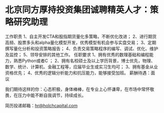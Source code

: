 # 北京同方厚持投资集团诚聘精英人才：策略研究助理

工作职责
1、自主开发CTA和股指期货量化多策略，不断优化改进；
2、进行期货高频、股票多头和alpha量化模型开发，优秀模型有机会参与实盘交易；
3、定期撰写量化分析和投资策略报告；
4、负责交易策略程序的编写、调试、优化、维护及监控；
5、领导安排的其他工作。
任职要求
1、拥有优秀的数理基础和编程能力，熟悉Python或者C ；
2、拥有名校硕士及以上学历背景，博士优先，物理、数学、统计、计算机、金融工程等，应届毕业生或实习生均可；
3、拥有基金从业资格优先；
4、优秀的逻辑分析能力和抗压能力，能够接受加班。
薪酬待遇：面议

我们期待这样的你：心态积极，身体棒棒，在专业上心怀谦卑，在市场中常怀敬畏，在压力中能不断自我调节，持续成长。

简历投递邮箱：hr@holchcapital.com